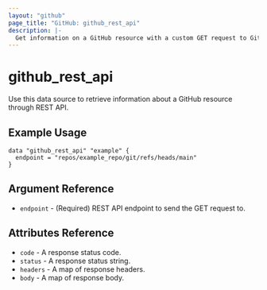 ```yaml
---
layout: "github"
page_title: "GitHub: github_rest_api"
description: |-
  Get information on a GitHub resource with a custom GET request to GitHub REST API.
---
```


# github_rest_api

Use this data source to retrieve information about a GitHub resource through REST API.

## Example Usage

```hcl
data "github_rest_api" "example" {
  endpoint = "repos/example_repo/git/refs/heads/main"
}
```

## Argument Reference

 * `endpoint` - (Required) REST API endpoint to send the GET request to.

## Attributes Reference

 * `code`     - A response status code.
 * `status`   - A response status string.
 * `headers`  - A map of response headers.
 * `body`     - A map of response body.
